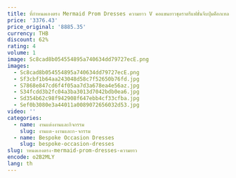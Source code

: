 ```yaml
---
title: ที่กําหนดเองตรง Mermaid Prom Dresses ความยาว V คอแขนยาวชุดราตรีแฟชั่นจีบปุ่มค็อกเทลปาร์ตี้ชุด
price: '3376.43'
price_original: '8885.35'
currency: THB
discount: 62%
rating: 4
volume: 1
image: Sc8cad8b054554895a740634dd79727ecE.png
images:
  - Sc8cad8b054554895a740634dd79727ecE.png
  - Sf3cbf1b64aa243048d58c7f52650b76fd.jpg
  - S7868e847cd6f4f05aa7d3a678ea4e56az.jpg
  - S34fcdd3b2fc04a3ba3013d7042bdb0ea6.jpg
  - Sd354b62c98f942908f647ebb4cf33cfba.jpg
  - Sef0b3080e3a44011a0089072656032d53.jpg
video: ''
categories:
  - name: งานแต่งงานและกิจกรรม
    slug: งานแต-งงานและก-จกรรม
  - name: Bespoke Occasion Dresses
    slug: bespoke-occasion-dresses
slug: าหนดเองตรง-mermaid-prom-dresses-ความยาว
encode: o2B2MLY
lang: th
---
```

  